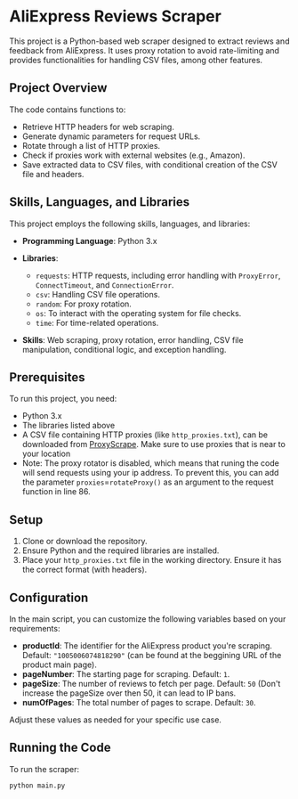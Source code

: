 # AliExpress Reviews Scraper

This project is a Python-based web scraper designed to extract reviews and feedback from AliExpress. It uses proxy rotation to avoid rate-limiting and provides functionalities for handling CSV files, among other features.

## Project Overview

The code contains functions to:

- Retrieve HTTP headers for web scraping.
- Generate dynamic parameters for request URLs.
- Rotate through a list of HTTP proxies.
- Check if proxies work with external websites (e.g., Amazon).
- Save extracted data to CSV files, with conditional creation of the CSV file and headers.

## Skills, Languages, and Libraries

This project employs the following skills, languages, and libraries:

- **Programming Language**: Python 3.x
- **Libraries**: 
  - `requests`: HTTP requests, including error handling with `ProxyError`, `ConnectTimeout`, and `ConnectionError`.
  - `csv`: Handling CSV file operations.
  - `random`: For proxy rotation.
  - `os`: To interact with the operating system for file checks.
  - `time`: For time-related operations.

- **Skills**: Web scraping, proxy rotation, error handling, CSV file manipulation, conditional logic, and exception handling.

## Prerequisites

To run this project, you need:

- Python 3.x
- The libraries listed above
- A CSV file containing HTTP proxies (like `http_proxies.txt`), can be downloaded from [ProxyScrape](https://proxyscrape.com/free-proxy-list). Make sure to use proxies that is near to your location
- Note: The proxy rotator is disabled, which means that runing the code will send requests using your ip address. To prevent this, you can add the parameter `proxies`=`rotateProxy()` as an argument to the request function in line 86.

## Setup

1. Clone or download the repository.
2. Ensure Python and the required libraries are installed.
3. Place your `http_proxies.txt` file in the working directory. Ensure it has the correct format (with headers).

## Configuration

In the main script, you can customize the following variables based on your requirements:

- **productId**: The identifier for the AliExpress product you're scraping. Default: `"1005006074818290"` (can be found at the beggining URL of the product main page).
- **pageNumber**: The starting page for scraping. Default: `1`.
- **pageSize**: The number of reviews to fetch per page. Default: `50` (Don't increase the pageSize over then 50, it can lead to IP bans.
- **numOfPages**: The total number of pages to scrape. Default: `30`.

Adjust these values as needed for your specific use case.

## Running the Code

To run the scraper:

```bash
python main.py
